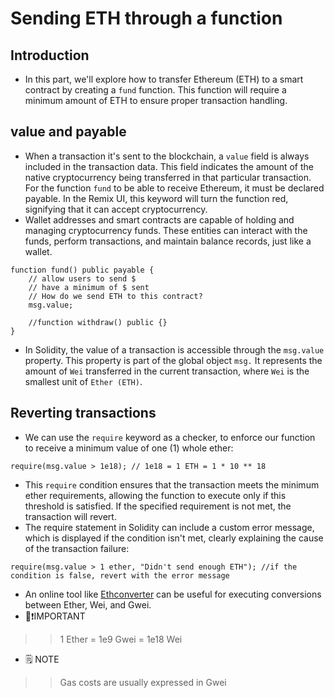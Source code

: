 # Sending ETH through a function

## Introduction
- In this part, we'll explore how to transfer Ethereum (ETH) to a smart contract by creating a `fund` function. This function will require a minimum amount of ETH to ensure proper transaction handling.

## value and payable
- When a transaction it's sent to the blockchain, a `value` field is always included in the transaction data. This field indicates the amount of the native cryptocurrency being transferred in that particular transaction. For the function `fund` to be able to receive Ethereum, it must be declared payable. In the Remix UI, this keyword will turn the function red, signifying that it can accept cryptocurrency.
- Wallet addresses and smart contracts are capable of holding and managing cryptocurrency funds. These entities can interact with the funds, perform transactions, and maintain balance records, just like a wallet.

```
function fund() public payable {
    // allow users to send $
    // have a minimum of $ sent
    // How do we send ETH to this contract?
    msg.value;

    //function withdraw() public {}
}
```

- In Solidity, the value of a transaction is accessible through the `msg.value` property. This property is part of the global object `msg.` It represents the amount of `Wei` transferred in the current transaction, where `Wei` is the smallest unit of `Ether (ETH)`.

## Reverting transactions
- We can use the `require` keyword as a checker, to enforce our function to receive a minimum value of one (1) whole ether:

```
require(msg.value > 1e18); // 1e18 = 1 ETH = 1 * 10 ** 18
```

- This `require` condition ensures that the transaction meets the minimum ether requirements, allowing the function to execute only if this threshold is satisfied. If the specified requirement is not met, the transaction will revert.
- The require statement in Solidity can include a custom error message, which is displayed if the condition isn't met, clearly explaining the cause of the transaction failure:

```
require(msg.value > 1 ether, "Didn't send enough ETH"); //if the condition is false, revert with the error message
```

- An online tool like [Ethconverter](https://eth-converter.com/) can be useful for executing conversions between Ether, Wei, and Gwei.
- 👀❗IMPORTANT
>> 1 Ether = 1e9 Gwei = 1e18 Wei

- 🗒️ NOTE
>> Gas costs are usually expressed in Gwei

##
